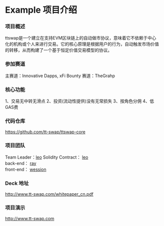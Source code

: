 # Example 项目介绍

### 项目概述

ttswap是一个建立在支持EVM区块链上的自动做市协议，意味着它不依赖于中心化的机构或个人来进行交易。它的核心原理是根据用户的行为，自动触发市场价值的转移，从而构建了一个基于恒定价值交易模型的协议。 

### 参加赛道
主赛道：Innovative Dapps, xFi
Bounty 赛道：TheGrahp

### 核心功能

1、交易无中转无滑点
2、投资(流动性提供)没有无常损失
3、按角色分佣
4、低GAS费

### 代码仓库

https://github.com/tt-swap/ttswap-core

### 项目团队

Team Leader：[leo](https://github.com/ttswap)
Solidity Contract： [leo](https://github.com/ttswap)  
back-end： [ray](https://github.com/ttswap)  
front-end： [wession](https://github.com/ttswap)  

### Deck 地址

http://www.tt-swap.com/whitepaper_cn.pdf

### 项目演示

http://www.tt-swap.com